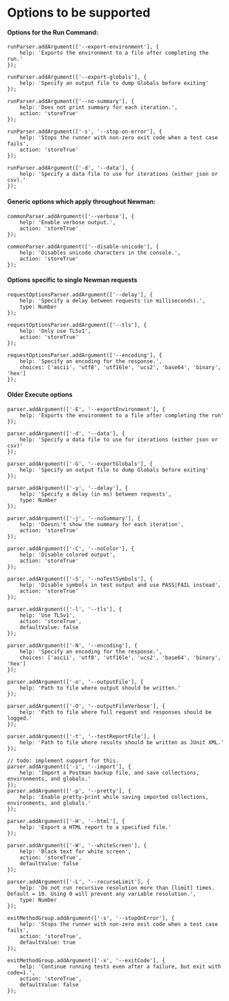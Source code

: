 # Options to be supported

#### Options for the Run Command:

    runParser.addArgument(['--export-environment'], {
        help: 'Exports the environment to a file after completing the run.'
    });

    runParser.addArgument(['--export-globals'], {
        help: 'Specify an output file to dump Globals before exiting'
    });

    runParser.addArgument(['--no-summary'], {
        help: 'Does not print summary for each iteration.',
        action: 'storeTrue'
    });

    runParser.addArgument(['-s', '--stop-on-error'], {
        help: 'Stops the runner with non-zero exit code when a test case fails',
        action: 'storeTrue'
    });

    runParser.addArgument(['-d', '--data'], {
        help: 'Specify a data file to use for iterations (either json or csv).'
    });

#### Generic options which apply throughout Newman:

    commonParser.addArgument(['--verbose'], {
        help: 'Enable verbose output.',
        action: 'storeTrue'
    });

    commonParser.addArgument(['--disable-unicode'], {
        help: 'Disables unicode characters in the console.',
        action: 'storeTrue'
    });

#### Options specific to single Newman requests

    requestOptionsParser.addArgument(['--delay'], {
        help: 'Specify a delay between requests (in milliseconds).',
        type: Number
    });

    requestOptionsParser.addArgument(['--tls'], {
        help: 'Only use TLSv1',
        action: 'storeTrue'
    });

    requestOptionsParser.addArgument(['--encoding'], {
        help: 'Specify an encoding for the response.',
        choices: ['ascii', 'utf8', 'utf16le', 'ucs2', 'base64', 'binary', 'hex']
    });

#### Older Execute options

    parser.addArgument(['-E', '--exportEnvironment'], {
        help: 'Exports the environment to a file after completing the run'
    });

    parser.addArgument(['-d', '--data'], {
        help: 'Specify a data file to use for iterations (either json or csv)'
    });

    parser.addArgument(['-G', '--exportGlobals'], {
        help: 'Specify an output file to dump Globals before exiting'
    });

    parser.addArgument(['-y', '--delay'], {
        help: 'Specify a delay (in ms) between requests',
        type: Number
    });

    parser.addArgument(['-j', '--noSummary'], {
        help: 'Doesn\'t show the summary for each iteration',
        action: 'storeTrue'
    });

    parser.addArgument(['-C', '--noColor'], {
        help: 'Disable colored output',
        action: 'storeTrue'
    });

    parser.addArgument(['-S', '--noTestSymbols'], {
        help: 'Disable symbols in test output and use PASS|FAIL instead',
        action: 'storeTrue'
    });

    parser.addArgument(['-l', '--tls'], {
        help: 'Use TLSv1',
        action: 'storeTrue',
        defaultValue: false
    });

    parser.addArgument(['-N', '--encoding'], {
        help: 'Specify an encoding for the response.',
        choices: ['ascii', 'utf8', 'utf16le', 'ucs2', 'base64', 'binary', 'hex']
    });

    parser.addArgument(['-o', '--outputFile'], {
        help: 'Path to file where output should be written.'
    });

    parser.addArgument(['-O', '--outputFileVerbose'], {
        help: 'Path to file where full request and responses should be logged.'
    });

    parser.addArgument(['-t', '--testReportFile'], {
        help: 'Path to file where results should be written as JUnit XML.'
    });

    // todo: implement support for this.
    parser.addArgument(['-i', '--import'], {
        help: 'Import a Postman backup file, and save collections, environments, and globals.'
    });
    parser.addArgument(['-p', '--pretty'], {
        help: 'Enable pretty-print while saving imported collections, environments, and globals.'
    });

    parser.addArgument(['-H', '--html'], {
        help: 'Export a HTML report to a specified file.'
    });

    parser.addArgument(['-W', '--whiteScreen'], {
        help: 'Black text for white screen',
        action: 'storeTrue',
        defaultValue: false
    });

    parser.addArgument(['-L', '--recurseLimit'], {
        help: 'Do not run recursive resolution more than [limit] times. Default = 10. Using 0 will prevent any variable resolution.',
        type: Number
    });

    exitMethodGroup.addArgument(['-s', '--stopOnError'], {
        help: 'Stops the runner with non-zero exit code when a test case fails',
        action: 'storeTrue',
        defaultValue: true
    });

    exitMethodGroup.addArgument(['-x', '--exitCode'], {
        help: 'Continue running tests even after a failure, but exit with code=1.',
        action: 'storeTrue',
        defaultValue: false
    });
